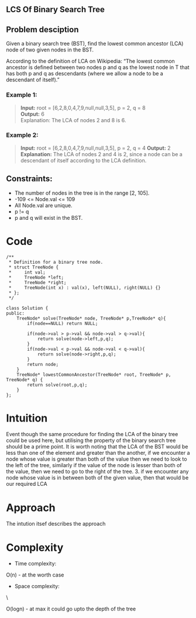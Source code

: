 ## LCS Of Binary Search Tree


## Problem desciption 
Given a binary search tree (BST), find the lowest common ancestor (LCA) node of two given nodes in the BST.

According to the definition of LCA on Wikipedia: “The lowest common ancestor is defined between two nodes p and q as the lowest node in T that has both p and q as descendants (where we allow a node to be a descendant of itself).”


### Example 1:
> **Input:** root = [6,2,8,0,4,7,9,null,null,3,5], p = 2, q = 8
> <br>
> **Output:** 6
> <br>
>Explanation: The LCA of nodes 2 and 8 is 6.


### Example 2:

> **Input:** root = [6,2,8,0,4,7,9,null,null,3,5], p = 2, q = 4
> **Output:** 2
> **Explanation:** The LCA of nodes 2 and 4 is 2, since a node can be a descendant of itself according to the LCA definition.


## Constraints:

* The number of nodes in the tree is in the range [2, 105].
* -109 <= Node.val <= 109
* All Node.val are unique.
* p != q
* p and q will exist in the BST.



# Code
```
/**
 * Definition for a binary tree node.
 * struct TreeNode {
 *     int val;
 *     TreeNode *left;
 *     TreeNode *right;
 *     TreeNode(int x) : val(x), left(NULL), right(NULL) {}
 * };
 */

class Solution {
public:
    TreeNode* solve(TreeNode* node, TreeNode* p,TreeNode* q){
        if(node==NULL) return NULL;

        if(node->val > p->val && node->val > q->val){
            return solve(node->left,p,q);
        }
        if(node->val < p->val && node->val < q->val){
            return solve(node->right,p,q);
        }
        return node;
    }
    TreeNode* lowestCommonAncestor(TreeNode* root, TreeNode* p, TreeNode* q) {
        return solve(root,p,q);
    }
};

```

# Intuition
<!-- Describe your first thoughts on how to solve this problem. -->
Event though the same procedure for finding the LCA of the binary tree could be used here, but utilising the property of the binary search tree should be a prime point.
It is worth noting that the LCA of the BST would be less than one of the element and greater than the another, if we encounter a node whose value is greater than both of the value then we need to look to the left of the tree, similarly if the value of the node is lesser than both of the value, then we need to go to the right of the tree.
3. if we encounter any node whose value is in between both of the given value, then that would be our required LCA

# Approach
<!-- Describe your approach to solving the problem. -->
The intution itsef describes the approach 

# Complexity
- Time complexity:
<!-- Add your time complexity here, e.g. $$O(n)$$ -->
O(n) - at the worth case 

- Space complexity:
<!-- Add your space complexity here, e.g. $$O(n)$$ -->\
O(logn) - at max it could go upto the depth of the tree 
